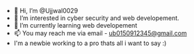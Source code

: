 - 👋 Hi, I’m @Ujjwal0029
- 👀 I’m interested in cyber security and web developement.
- 🌱 I’m currently learning web developement 
- 📫 You may reach me via email - ub0150912345@gmail.com 
- I'm a newbie working to a pro thats all i want to say :)

<!---
Ujjwal0029/Ujjwal0029 is a ✨ special ✨ repository because its `README.md` (this file) appears on your GitHub profile.
You can click the Preview link to take a look at your changes.
--->
